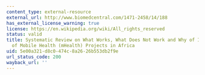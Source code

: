 ```yaml
---
content_type: external-resource
external_url: http://www.biomedcentral.com/1471-2458/14/188
has_external_license_warning: true
license: https://en.wikipedia.org/wiki/All_rights_reserved
status: valid
title: Systematic Review on What Works, What Does Not Work and Why of Implementation
  of Mobile Health (mHealth) Projects in Africa
uid: 5e00a321-d8c0-474c-8a26-26b553db2f9e
url_status_code: 200
wayback_url: ''
---
```

